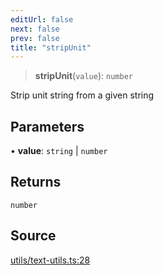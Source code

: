 ```yaml
---
editUrl: false
next: false
prev: false
title: "stripUnit"
---
```


> **stripUnit**(`value`): `number`

Strip unit string from a given string

## Parameters

• **value**: `string` \| `number`

## Returns

`number`

## Source

[utils/text-utils.ts:28](https://github.com/dgmjs/dgmjs/blob/main/packages/core/src/utils/text-utils.ts#L28)
